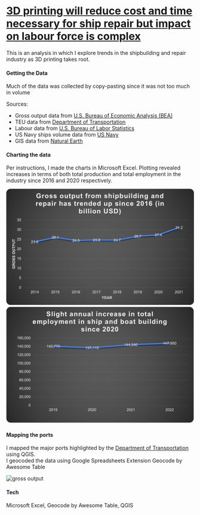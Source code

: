 # [3D printing will reduce cost and time necessary for ship repair but impact on labour force is complex](https://ivynyayieka.github.io/ship_3d/)

This is an analysis in which I explore trends in the shipbuilding and repair industry as 3D printing takes root. <br/>

#### Getting the Data

Much of the data was collected by copy-pasting since it was not too much in volume <br/>

Sources: 
* Gross output data from [U.S. Bureau of Economic Analysis (BEA)](https://apps.bea.gov/iTable/?reqid=150&step=2&isuri=1&categories=ugdpxind#eyJhcHBpZCI6MTUwLCJzdGVwcyI6WzEsMiwzXSwiZGF0YSI6W1siY2F0ZWdvcmllcyIsIkdkcHhJbmQiXSxbIlRhYmxlX0xpc3QiLCIyMzciXV19)<br/>
* TEU data from [Department of Transportation](https://explore.dot.gov/views/MonthlyContainerPortTEUs/TEUs?%3Aembed=y&%3AisGuestRedirectFromVizportal=y)<br/>
* Labour data from [U.S. Bureau of Labor Statistics](https://www.bls.gov/oes/current/naics4_336600.htm)<br/>
* US Navy ships volume data from [US Navy](https://www.secnav.navy.mil/fmc/fmb/Documents/24pres/Budget_Highlights_Book.pdf)<br/>
* GIS data from [Natural Earth](https://www.naturalearthdata.com/downloads/)<br/>

#### Charting the data

Per instructions, I made the charts in Microsoft Excel. Plotting revealed increases in terms of both total production and total employment in the industry since 2016 and 2020 respectively. 

![gross output](gross_bln_USD.png)
![employment](labour_pic.png)

#### Mapping the ports
I mapped the major ports highlighted by the [Department of Transportation](https://explore.dot.gov/views/MonthlyContainerPortTEUs/TEUs?%3Aembed=y&%3AisGuestRedirectFromVizportal=y) using QGIS. <br/>
I geocoded the data using Google Spreadsheets Extension Geocode by Awesome Table

![gross output](/another_us_port.png)

#### Tech
Microsoft Excel, Geocode by Awesome Table, QGIS
